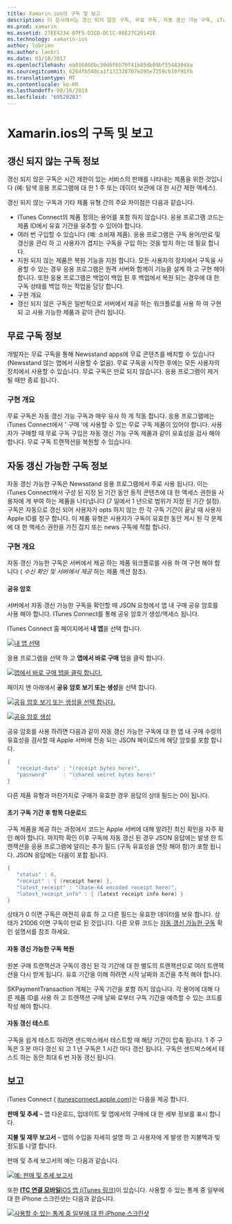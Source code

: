 ```yaml
---
title: Xamarin.ios의 구독 및 보고
description: 이 문서에서는 갱신 되지 않은 구독, 무료 구독, 자동 갱신 가능 구독, iTunes Connect를 사용 하 여 이러한 항목에 대해 보고 하는 방법을 설명 합니다.
ms.prod: xamarin
ms.assetid: 27EE4234-07F5-D2CD-DC1C-86E27C20141E
ms.technology: xamarin-ios
author: lobrien
ms.author: laobri
ms.date: 03/18/2017
ms.openlocfilehash: ea016860bc30d9f6b70f41b85db09bf5544304ba
ms.sourcegitcommit: 6264fb540ca1f131328707e295e7259cb10f95fb
ms.translationtype: MT
ms.contentlocale: ko-KR
ms.lasthandoff: 08/16/2019
ms.locfileid: "69528283"
---
```

# <a name="subscriptions-and-reporting-in-xamarinios"></a>Xamarin.ios의 구독 및 보고

## <a name="about-non-renewing-subscriptions"></a>갱신 되지 않는 구독 정보

갱신 되지 않은 구독은 시간 제한이 있는 서비스의 판매를 나타내는 제품을 위한 것입니다 (예: 탐색 응용 프로그램에 대 한 1 주 또는 데이터 보관에 대 한 시간 제한 액세스).   
   
갱신 되지 않는 구독과 기타 제품 유형 간의 주요 차이점은 다음과 같습니다.

- ITunes Connect의 제품 정의는 용어를 포함 하지 않습니다. 응용 프로그램 코드는 제품 ID에서 유효 기간을 유추할 수 있어야 합니다. 
- 여러 번 구입할 수 있습니다 (예: 소비재 제품). 응용 프로그램은 구독 용어/만료 및 갱신을 관리 하 고 사용자가 겹치는 구독을 구입 하는 것을 방지 하는 데 필요 합니다. 
- 지원 되지 않는 제품은 복원 기능을 지원 합니다. 모든 사용자의 장치에서 구독을 사용할 수 있는 경우 응용 프로그램은 원격 서버와 함께이 기능을 설계 하 고 구현 해야 합니다. 또한 응용 프로그램은 백업이 백업 된 후 백업에서 복원 되는 경우에 대 한 구독 상태를 백업 하는 작업을 담당 합니다. 
- 구현 개요
- 갱신 되지 않은 구독은 일반적으로 서버에서 제공 하는 워크플로를 사용 하 여 구현 되 고 사용 가능한 제품과 같이 관리 됩니다. 


## <a name="about-free-subscriptions"></a>무료 구독 정보

개발자는 무료 구독을 통해 Newsstand apps에 무료 콘텐츠를 배치할 수 있습니다 (Newsstand 않는 앱에서 사용할 수 없음). 무료 구독을 시작한 후에는 모든 사용자의 장치에서 사용할 수 있습니다. 무료 구독은 만료 되지 않습니다. 응용 프로그램이 제거 될 때만 종료 됩니다.

### <a name="implementation-overview"></a>구현 개요

무료 구독은 자동 갱신 가능 구독과 매우 유사 하 게 작동 합니다. 응용 프로그램에는 iTunes Connect에서 ' 구매 '에 사용할 수 있는 무료 구독 제품이 있어야 합니다. 사용자가 구매할 때 무료 구독 구입은 자동 갱신 가능 구독 제품과 같이 유효성을 검사 해야 합니다. 무료 구독 트랜잭션을 복원할 수 있습니다.


## <a name="about-auto-renewable-subscriptions"></a>자동 갱신 가능한 구독 정보

자동 갱신 가능한 구독은 Newsstand 응용 프로그램에서 주로 사용 됩니다. 이는 iTunes Connect에서 구성 된 지정 된 기간 동안 동적 콘텐츠에 대 한 액세스 권한을 사용자에 게 부여 하는 제품을 나타냅니다 (7 일에서 1 년으로 범위가 지정 된 기간 설정). 구독은 자동으로 갱신 되어 사용자가 opts 하지 않는 한 각 구독 기간이 끝날 때 사용자 Apple ID를 청구 합니다. 이 제품 유형은 사용자가 구독이 유효한 동안 게시 된 각 문제에 대 한 액세스 권한을 가진 잡지 또는 news 구독에 적합 합니다.

### <a name="implementation-overview"></a>구현 개요

자동 갱신 가능한 구독은 서버에서 제공 하는 제품 워크플로를 사용 하 여 구현 해야 합니다 ( *수신 확인 및 서버에서 제공* 하는 제품 섹션 참조).

#### <a name="shared-secret"></a>공유 암호

서버에서 자동 갱신 가능한 구독을 확인할 때 JSON 요청에서 앱 내 구매 공유 암호를 사용 해야 합니다. ITunes Connect를 통해 공유 암호가 생성/액세스 됩니다.

ITunes Connect 홈 페이지에서 **내 앱**을 선택 합니다.   
   
 [![](subscriptions-and-reporting-images/image2.png "내 앱 선택")](subscriptions-and-reporting-images/image2.png#lightbox)  
 
응용 프로그램을 선택 하 고 **앱에서 바로 구매** 탭을 클릭 합니다.

[![](subscriptions-and-reporting-images/image6.png "앱에서 바로 구매 탭을 클릭 합니다.")](subscriptions-and-reporting-images/image6.png#lightbox)

페이지 맨 아래에서 **공유 암호 보기 또는 생성**을 선택 합니다.
   
 [![](subscriptions-and-reporting-images/image40.png "공유 암호 보기 또는 생성을 선택 합니다.")](subscriptions-and-reporting-images/image40.png#lightbox)

 [![](subscriptions-and-reporting-images/image41.png "공유 암호 생성")](subscriptions-and-reporting-images/image41.png#lightbox)   
   
   
   
 공유 암호를 사용 하려면 다음과 같이 자동 갱신 가능한 구독에 대 한 앱 내 구매 수령의 유효성을 검사할 때 Apple 서버에 전송 되는 JSON 페이로드에 해당 암호를 포함 합니다.

```csharp
{
   "receipt-data" : "(receipt bytes here)",
   "password"     : "(shared secret bytes here)"
}
```

다른 제품 유형과 마찬가지로 구매가 유효한 경우 응답의 상태 필드는 0이 됩니다.

#### <a name="downloading-items-after-the-initial-subscription-term"></a>초기 구독 기간 후 항목 다운로드

구독 제품을 제공 하는 과정에서 코드는 Apple 서버에 대해 알려진 최신 확인을 자주 확인 해야 합니다. 마지막 확인 이후 구독에 자동 갱신 된 경우 JSON 응답에는 발생 한 트랜잭션을 응용 프로그램에 알리는 추가 필드 (구독 유효성을 연장 해야 함)가 포함 됩니다. JSON 응답에는 다음이 포함 됩니다.

```csharp
{
   "status" : 0,
   "receipt" : { (receipt here) },
   "latest_receipt" : "(base-64 encoded receipt here)",
   "latest_receipt_info" : { (latest receipt info here) }
}
```

상태가 0 이면 구독은 여전히 유효 하 고 다른 필드는 유효한 데이터를 보유 합니다. 상태가 21006 이면 구독이 만료 된 것입니다. 다른 오류 코드는 [자동 갱신 가능한 구독](https://developer.apple.com/library/ios/releasenotes/General/ValidateAppStoreReceipt/Chapters/ValidateRemotely.html) 확인 설명서를 참조 하세요.

#### <a name="restoring-auto-renewable-subscriptions"></a>자동 갱신 가능한 구독 복원

원본 구매 트랜잭션과 구독이 갱신 된 각 기간에 대 한 별도의 트랜잭션으로 여러 트랜잭션을 다시 받게 됩니다. 유효 기간을 이해 하려면 시작 날짜와 조건을 추적 해야 합니다.   
   
   
   
 SKPaymentTransaction 개체는 구독 기간을 포함 하지 않습니다. 각 용어에 대해 다른 제품 ID를 사용 하 고 트랜잭션 구매 날짜 로부터 구독 기간을 예측할 수 있는 코드를 작성 해야 합니다.

#### <a name="testing-auto-renewal"></a>자동 갱신 테스트

구독을 쉽게 테스트 하려면 샌드박스에서 테스트할 때 해당 기간이 압축 됩니다. 1 주 구독은 3 분 마다 갱신 되 고 1 년 구독은 1 시간 마다 갱신 됩니다. 구독은 샌드박스에서 테스트 하는 동안 최대 6 번 자동 갱신 됩니다.

## <a name="reporting"></a>보고

iTunes Connect ( [itunesconnect.apple.com](http://itunesconnect.apple.com))는 다음을 제공 합니다.   
   
 **판매 및 추세** – 앱 다운로드, 업데이트 및 앱에서의 구매에 대 한 세부 정보를 표시 합니다.   
   
 **지불 및 재무 보고서** – 앱의 수입을 자세히 설명 하 고 사용자에 게 발생 한 지불액과 빚 정도를 나열 합니다.

판매 및 추세 보고서의 예는 다음과 같습니다.   

 [![](subscriptions-and-reporting-images/image42.png "예: 판매 및 추세 보고서")](subscriptions-and-reporting-images/image42.png#lightbox)   
   
 또한 [ **ITC 연결 모바일**IOS 앱 (iTunes 링크)](http://itunes.apple.com/us/app/itunes-connect-mobile/id376771144?mt=8)이 있습니다.
사용할 수 있는 통계 중 일부에 대 한 iPhone 스크린샷는 다음과 같습니다.   
   
 [![](subscriptions-and-reporting-images/image43.png "사용할 수 있는 통계 중 일부에 대 한 iPhone 스크린샷")](subscriptions-and-reporting-images/image43.png#lightbox)
